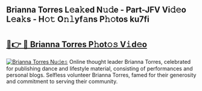 ## Brianna Torres L𝚎a𝚔ed N𝚞𝚍e - Part-JFV Vi𝚍𝚎o L𝚎a𝚔s - H𝚘𝚝 O𝚗𝚕yf𝚊ns P𝚑𝚘tos ku7fi

# <h2><a href="http://kfeh29.oniu.top/?m=Brianna+Torres">🔗👉 🔴 Brianna Torres P𝚑ot𝚘𝚜 V𝚒d𝚎o</a></h2>

[![Brianna Torres Nu𝚍e𝚜](https://i.imgur.com/0qMVB7G.gif)](http://kfeh29.oniu.top/?m=Brianna+Torres)
Online thought leader Brianna Torres, celebrated for publishing dance and lifestyle material, consisting of performances and personal blogs. Selfless volunteer Brianna Torres, famed for their generosity and commitment to serving their community.  
